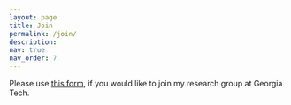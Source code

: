 ```yaml
---
layout: page
title: Join
permalink: /join/
description: 
nav: true
nav_order: 7
---
```


Please use [this form](https://forms.gle/YGa9cNqTumaREhF16), if you would like to join my research group at Georgia Tech.
